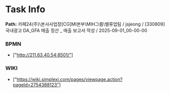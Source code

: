 # Task Info

**Path:** 카페24(주)\본사사업장\[CG]MI본부\MIH그룹\밸류업팀 / jsjeong / [330809] 국내광고 DA_GFA 매출 정산 _ 매출 보고서 작성 / 2025-09-01_00-00-00

### BPMN
- ["http://211.63.40.54:8501/"]

### WIKI
- ["https://wiki.simplexi.com/pages/viewpage.action?pageId=2754388123"]

